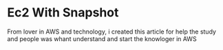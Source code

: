 # Ec2 With Snapshot
From lover in AWS and technology, i created this article for help the study and people was whant understand and start the knowloger in AWS
